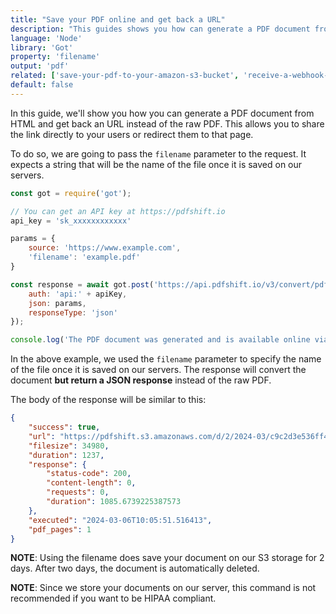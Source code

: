 ```yaml
---
title: "Save your PDF online and get back a URL"
description: "This guides shows you how can generate a PDF document from HTML and get back an URL instead of the raw PDF. This allows you to share the link directly to your users or redirect them to that page. Learn how you can achieve it using Node and the Got library to call PDFShift's API."
language: 'Node'
library: 'Got'
property: 'filename'
output: 'pdf'
related: ['save-your-pdf-to-your-amazon-s3-bucket', 'receive-a-webhook-event']
default: false
---
```


In this guide, we'll show you how you can generate a PDF document from HTML and get back an URL instead of the raw PDF. This allows you to share the link directly to your users or redirect them to that page.

To do so, we are going to pass the `filename` parameter to the request. It expects a string that will be the name of the file once it is saved on our servers.

```javascript
const got = require('got');

// You can get an API key at https://pdfshift.io
api_key = 'sk_xxxxxxxxxxxx'

params = {
    source: 'https://www.example.com',
    'filename': 'example.pdf'
}

const response = await got.post('https://api.pdfshift.io/v3/convert/pdf', {
    auth: 'api:' + apiKey,
    json: params,
    responseType: 'json'
});

console.log('The PDF document was generated and is available online via the url in the response');
```

In the above example, we used the `filename` parameter to specify the name of the file once it is saved on our servers. The response will convert the document **but return a JSON response** instead of the raw PDF.

The body of the response will be similar to this:

```json
{
    "success": true,
    "url": "https://pdfshift.s3.amazonaws.com/d/2/2024-03/c9c2d3e536ff42d892f06fdda6bb1ff7/example.pdf",
    "filesize": 34980,
    "duration": 1237,
    "response": {
        "status-code": 200,
        "content-length": 0,
        "requests": 0,
        "duration": 1085.6739225387573
    },
    "executed": "2024-03-06T10:05:51.516413",
    "pdf_pages": 1
}
```

**NOTE**: Using the filename does save your document on our S3 storage for 2 days. After two days, the document is automatically deleted.

**NOTE**: Since we store your documents on our server, this command is not recommended if you want to be HIPAA compliant.